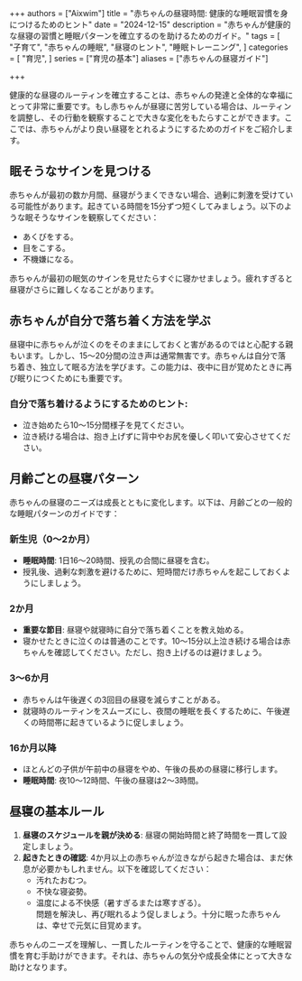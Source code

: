 +++
authors = ["Aixwim"]
title = "赤ちゃんの昼寝時間: 健康的な睡眠習慣を身につけるためのヒント"
date = "2024-12-15"
description = "赤ちゃんが健康的な昼寝の習慣と睡眠パターンを確立するのを助けるためのガイド。"
tags = [
"子育て",
"赤ちゃんの睡眠",
"昼寝のヒント",
"睡眠トレーニング",
]
categories = [
"育児",
]
series = ["育児の基本"]
aliases = ["赤ちゃんの昼寝ガイド"]

+++

健康的な昼寝のルーティンを確立することは、赤ちゃんの発達と全体的な幸福にとって非常に重要です。もし赤ちゃんが昼寝に苦労している場合は、ルーティンを調整し、その行動を観察することで大きな変化をもたらすことができます。ここでは、赤ちゃんがより良い昼寝をとれるようにするためのガイドをご紹介します。

<!--more-->

## 眠そうなサインを見つける

赤ちゃんが最初の数か月間、昼寝がうまくできない場合、過剰に刺激を受けている可能性があります。起きている時間を15分ずつ短くしてみましょう。以下のような眠そうなサインを観察してください：

- あくびをする。  
- 目をこする。  
- 不機嫌になる。  

赤ちゃんが最初の眠気のサインを見せたらすぐに寝かせましょう。疲れすぎると昼寝がさらに難しくなることがあります。

## 赤ちゃんが自分で落ち着く方法を学ぶ

昼寝中に赤ちゃんが泣くのをそのままにしておくと害があるのではと心配する親もいます。しかし、15～20分間の泣き声は通常無害です。赤ちゃんは自分で落ち着き、独立して眠る方法を学びます。この能力は、夜中に目が覚めたときに再び眠りにつくためにも重要です。

### 自分で落ち着けるようにするためのヒント:
- 泣き始めたら10～15分間様子を見てください。  
- 泣き続ける場合は、抱き上げずに背中やお尻を優しく叩いて安心させてください。

## 月齢ごとの昼寝パターン

赤ちゃんの昼寝のニーズは成長とともに変化します。以下は、月齢ごとの一般的な睡眠パターンのガイドです：

### 新生児（0～2か月）
- **睡眠時間**: 1日16～20時間、授乳の合間に昼寝を含む。  
- 授乳後、過剰な刺激を避けるために、短時間だけ赤ちゃんを起こしておくようにしましょう。

### 2か月
- **重要な節目**: 昼寝や就寝時に自分で落ち着くことを教え始める。  
- 寝かせたときに泣くのは普通のことです。10～15分以上泣き続ける場合は赤ちゃんを確認してください。ただし、抱き上げるのは避けましょう。

### 3～6か月
- 赤ちゃんは午後遅くの3回目の昼寝を減らすことがある。  
- 就寝時のルーティンをスムーズにし、夜間の睡眠を長くするために、午後遅くの時間帯に起きているように促しましょう。

### 16か月以降
- ほとんどの子供が午前中の昼寝をやめ、午後の長めの昼寝に移行します。  
- **睡眠時間**: 夜10～12時間、午後の昼寝は2～3時間。

## 昼寝の基本ルール

1. **昼寝のスケジュールを親が決める**: 昼寝の開始時間と終了時間を一貫して設定しましょう。  
2. **起きたときの確認**: 4か月以上の赤ちゃんが泣きながら起きた場合は、まだ休息が必要かもしれません。以下を確認してください：  
   - 汚れたおむつ。  
   - 不快な寝姿勢。  
   - 温度による不快感（暑すぎるまたは寒すぎる）。  
   問題を解決し、再び眠れるよう促しましょう。十分に眠った赤ちゃんは、幸せで元気に目覚めます。

赤ちゃんのニーズを理解し、一貫したルーティンを守ることで、健康的な睡眠習慣を育む手助けができます。それは、赤ちゃんの気分や成長全体にとって大きな助けとなります。
